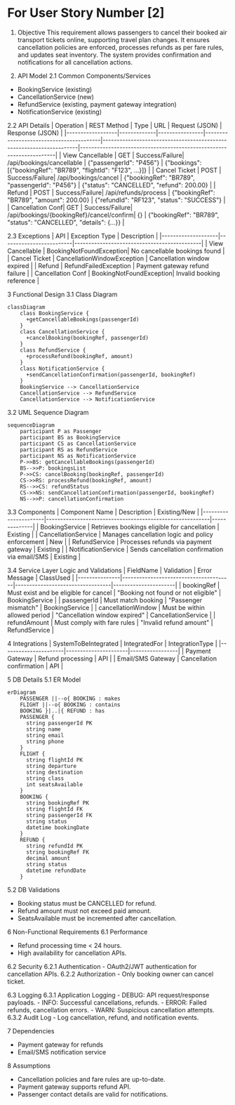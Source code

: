 # For User Story Number [2]

1. Objective
This requirement allows passengers to cancel their booked air transport tickets online, supporting travel plan changes. It ensures cancellation policies are enforced, processes refunds as per fare rules, and updates seat inventory. The system provides confirmation and notifications for all cancellation actions.

2. API Model
  2.1 Common Components/Services
  - BookingService (existing)
  - CancellationService (new)
  - RefundService (existing, payment gateway integration)
  - NotificationService (existing)

  2.2 API Details
| Operation        | REST Method | Type           | URL                                    | Request (JSON)                                                      | Response (JSON)                                                     |
|------------------|-------------|----------------|-----------------------------------------|---------------------------------------------------------------------|---------------------------------------------------------------------|
| View Cancellable | GET         | Success/Failure| /api/bookings/cancellable               | {"passengerId": "P456"}                                           | {"bookings": [{"bookingRef": "BR789", "flightId": "F123", ...}]} |
| Cancel Ticket    | POST        | Success/Failure| /api/bookings/cancel                    | {"bookingRef": "BR789", "passengerId": "P456"}                  | {"status": "CANCELLED", "refund": 200.00}                        |
| Refund           | POST        | Success/Failure| /api/refunds/process                    | {"bookingRef": "BR789", "amount": 200.00}                        | {"refundId": "RF123", "status": "SUCCESS"}                      |
| Cancellation Conf| GET         | Success/Failure| /api/bookings/{bookingRef}/cancel/confirm| {}                                                                | {"bookingRef": "BR789", "status": "CANCELLED", "details": {...}} |

  2.3 Exceptions
| API                | Exception Type           | Description                                 |
|--------------------|-------------------------|---------------------------------------------|
| View Cancellable   | BookingNotFoundException| No cancellable bookings found               |
| Cancel Ticket      | CancellationWindowException | Cancellation window expired                 |
| Refund             | RefundFailedException   | Payment gateway refund failure              |
| Cancellation Conf  | BookingNotFoundException| Invalid booking reference                   |

3 Functional Design
  3.1 Class Diagram
```mermaid
classDiagram
    class BookingService {
      +getCancellableBookings(passengerId)
    }
    class CancellationService {
      +cancelBooking(bookingRef, passengerId)
    }
    class RefundService {
      +processRefund(bookingRef, amount)
    }
    class NotificationService {
      +sendCancellationConfirmation(passengerId, bookingRef)
    }
    BookingService --> CancellationService
    CancellationService --> RefundService
    CancellationService --> NotificationService
```

  3.2 UML Sequence Diagram
```mermaid
sequenceDiagram
    participant P as Passenger
    participant BS as BookingService
    participant CS as CancellationService
    participant RS as RefundService
    participant NS as NotificationService
    P->>BS: getCancellableBookings(passengerId)
    BS-->>P: bookingsList
    P->>CS: cancelBooking(bookingRef, passengerId)
    CS->>RS: processRefund(bookingRef, amount)
    RS-->>CS: refundStatus
    CS->>NS: sendCancellationConfirmation(passengerId, bookingRef)
    NS-->>P: cancellationConfirmation
```

  3.3 Components
| Component Name        | Description                                              | Existing/New |
|----------------------|----------------------------------------------------------|--------------|
| BookingService       | Retrieves bookings eligible for cancellation              | Existing     |
| CancellationService  | Manages cancellation logic and policy enforcement        | New          |
| RefundService        | Processes refunds via payment gateway                    | Existing     |
| NotificationService  | Sends cancellation confirmation via email/SMS            | Existing     |

  3.4 Service Layer Logic and Validations
| FieldName      | Validation                            | Error Message                    | ClassUsed            |
|---------------|---------------------------------------|----------------------------------|----------------------|
| bookingRef    | Must exist and be eligible for cancel  | "Booking not found or not eligible" | BookingService       |
| passengerId   | Must match booking                     | "Passenger mismatch"             | BookingService       |
| cancellationWindow | Must be within allowed period      | "Cancellation window expired"    | CancellationService  |
| refundAmount  | Must comply with fare rules            | "Invalid refund amount"          | RefundService        |

4 Integrations
| SystemToBeIntegrated | IntegratedFor         | IntegrationType |
|----------------------|----------------------|-----------------|
| Payment Gateway      | Refund processing    | API             |
| Email/SMS Gateway    | Cancellation confirmation | API         |

5 DB Details
  5.1 ER Model
```mermaid
erDiagram
    PASSENGER ||--o{ BOOKING : makes
    FLIGHT ||--o{ BOOKING : contains
    BOOKING }|..|{ REFUND : has
    PASSENGER {
      string passengerId PK
      string name
      string email
      string phone
    }
    FLIGHT {
      string flightId PK
      string departure
      string destination
      string class
      int seatsAvailable
    }
    BOOKING {
      string bookingRef PK
      string flightId FK
      string passengerId FK
      string status
      datetime bookingDate
    }
    REFUND {
      string refundId PK
      string bookingRef FK
      decimal amount
      string status
      datetime refundDate
    }
```

  5.2 DB Validations
- Booking status must be CANCELLED for refund.
- Refund amount must not exceed paid amount.
- SeatsAvailable must be incremented after cancellation.

6 Non-Functional Requirements
  6.1 Performance
  - Refund processing time < 24 hours.
  - High availability for cancellation APIs.

  6.2 Security
    6.2.1 Authentication
    - OAuth2/JWT authentication for cancellation APIs.
    6.2.2 Authorization
    - Only booking owner can cancel ticket.

  6.3 Logging
    6.3.1 Application Logging
    - DEBUG: API request/response payloads.
    - INFO: Successful cancellations, refunds.
    - ERROR: Failed refunds, cancellation errors.
    - WARN: Suspicious cancellation attempts.
    6.3.2 Audit Log
    - Log cancellation, refund, and notification events.

7 Dependencies
- Payment gateway for refunds
- Email/SMS notification service

8 Assumptions
- Cancellation policies and fare rules are up-to-date.
- Payment gateway supports refund API.
- Passenger contact details are valid for notifications.